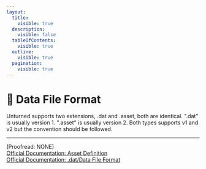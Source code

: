 ```yaml
---
layout:
  title:
    visible: true
  description:
    visible: false
  tableOfContents:
    visible: true
  outline:
    visible: true
  pagination:
    visible: true
---
```


# 📁 Data File Format

Unturned supports two extensions, .dat and .asset, both are identical. ".dat" is usually version 1. ".asset" is usually version 2. Both types supports v1 and v2 but the convention should be followed.&#x20;



***

(Proofread: NONE)\
[Official Documentation: Asset Definition](https://docs.smartlydressedgames.com/en/stable/assets/asset-definitions.html)\
[Official Documentation: .dat/Data File Format](https://docs.smartlydressedgames.com/en/stable/assets/data-file-format.html)
